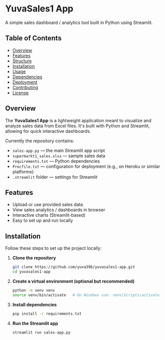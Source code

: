 # YuvaSales1 App

A simple sales dashboard / analytics tool built in Python using Streamlit.

## Table of Contents

- [Overview](#overview)  
- [Features](#features)  
- [Structure](#structure)  
- [Installation](#installation)  
- [Usage](#usage)  
- [Dependencies](#dependencies)  
- [Deployment](#deployment)  
- [Contributing](#contributing)  
- [License](#license)  

## Overview

The **YuvaSales1 App** is a lightweight application meant to visualize and analyze sales data from Excel files. It's built with Python and Streamlit, allowing for quick interactive dashboards.  

Currently the repository contains:

- `sales-app.py` — the main Streamlit app script  
- `supermarkt1_sales.xlsx` — sample sales data  
- `requirements.txt` — Python dependencies  
- `Procfile.txt` — configuration for deployment (e.g., on Heroku or similar platforms)  
- `.streamlit` folder — settings for Streamlit  

## Features

- Upload or use provided sales data  
- View sales analytics / dashboards in browser  
- Interactive charts (Streamlit-based)  
- Easy to set up and run locally  

## Installation

Follow these steps to set up the project locally:

1. **Clone the repository**
   ```bash
   git clone https://github.com/yuva396/yuvasales1-app.git
   cd yuvasales1-app

2. **Create a virtual environment (optional but recommended)**
     ```bash
     python -m venv venv
     source venv/bin/activate   # On Windows use: venv\Scripts\activate

3. **Install dependencies**
   ```bash
   pip install -r requirements.txt

4. **Run the Streamlit app**
   ```bash
   streamlit run sales-app.py

   


 
